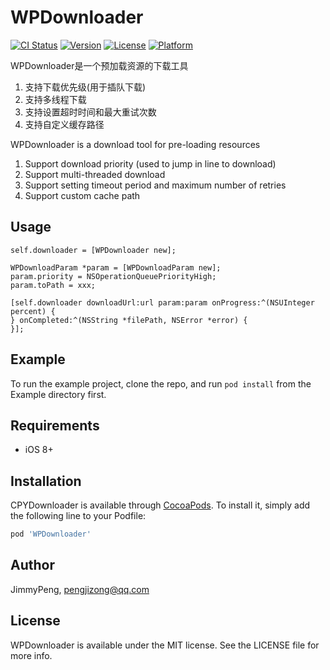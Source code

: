 # WPDownloader

[![CI Status](https://img.shields.io/travis/pengjizong/WPDownloader.svg?style=flat)](https://travis-ci.org/pengjizong/WPDownloader)
[![Version](https://img.shields.io/cocoapods/v/WPDownloader.svg?style=flat)](https://cocoapods.org/pods/WPDownloader)
[![License](https://img.shields.io/cocoapods/l/WPDownloader.svg?style=flat)](https://cocoapods.org/pods/WPDownloader)
[![Platform](https://img.shields.io/cocoapods/p/WPDownloader.svg?style=flat)](https://cocoapods.org/pods/WPDownloader)

WPDownloader是一个预加载资源的下载工具
1. 支持下载优先级(用于插队下载)
2. 支持多线程下载
3. 支持设置超时时间和最大重试次数
4. 支持自定义缓存路径

WPDownloader is a download tool for pre-loading resources
1. Support download priority (used to jump in line to download)
2. Support multi-threaded download
3. Support setting timeout period and maximum number of retries
4. Support custom cache path

## Usage

```
self.downloader = [WPDownloader new];

WPDownloadParam *param = [WPDownloadParam new];
param.priority = NSOperationQueuePriorityHigh;
param.toPath = xxx;

[self.downloader downloadUrl:url param:param onProgress:^(NSUInteger percent) { 
} onCompleted:^(NSString *filePath, NSError *error) {
}];

```

## Example

To run the example project, clone the repo, and run `pod install` from the Example directory first.

## Requirements

- iOS 8+

## Installation

CPYDownloader is available through [CocoaPods](http://cocoapods.org). To install
it, simply add the following line to your Podfile:

```ruby
pod 'WPDownloader'
```

## Author

JimmyPeng, pengjizong@qq.com

## License

WPDownloader is available under the MIT license. See the LICENSE file for more info.


